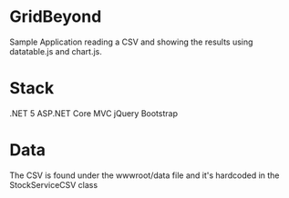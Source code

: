 # GridBeyond

Sample Application reading a CSV and showing the results using datatable.js and chart.js.

# Stack

.NET 5
ASP.NET Core MVC
jQuery
Bootstrap

# Data

The CSV is found under the wwwroot/data file and it's hardcoded in the StockServiceCSV class
